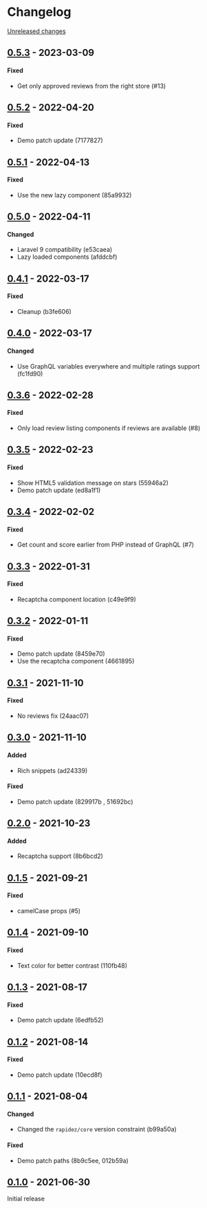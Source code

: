 # Changelog 

[Unreleased changes](https://github.com/rapidez/reviews/compare/0.5.3...master)
## [0.5.3](https://github.com/rapidez/reviews/releases/tag/0.5.3) - 2023-03-09

#### Fixed

- Get only approved reviews from the right store (#13)

## [0.5.2](https://github.com/rapidez/reviews/releases/tag/0.5.2) - 2022-04-20

#### Fixed

- Demo patch update (7177827)

## [0.5.1](https://github.com/rapidez/reviews/releases/tag/0.5.1) - 2022-04-13

#### Fixed

- Use the new lazy component (85a9932)

## [0.5.0](https://github.com/rapidez/reviews/releases/tag/0.5.0) - 2022-04-11

#### Changed

- Laravel 9 compatibility (e53caea)
- Lazy loaded components (afddcbf)

## [0.4.1](https://github.com/rapidez/reviews/releases/tag/0.4.1) - 2022-03-17

#### Fixed

- Cleanup (b3fe606)

## [0.4.0](https://github.com/rapidez/reviews/releases/tag/0.4.0) - 2022-03-17

#### Changed

- Use GraphQL variables everywhere and multiple ratings support (fc1fd90)

## [0.3.6](https://github.com/rapidez/reviews/releases/tag/0.3.6) - 2022-02-28

#### Fixed

- Only load review listing components if reviews are available (#8)

## [0.3.5](https://github.com/rapidez/reviews/releases/tag/0.3.5) - 2022-02-23

#### Fixed

- Show HTML5 validation message on stars (55946a2)
- Demo patch update (ed8a1f1)

## [0.3.4](https://github.com/rapidez/reviews/releases/tag/0.3.4) - 2022-02-02

#### Fixed

- Get count and score earlier from PHP instead of GraphQL (#7)

## [0.3.3](https://github.com/rapidez/reviews/releases/tag/0.3.3) - 2022-01-31

#### Fixed

- Recaptcha component location (c49e9f9)

## [0.3.2](https://github.com/rapidez/reviews/releases/tag/0.3.2) - 2022-01-11

#### Fixed

- Demo patch update (8459e70)
- Use the recaptcha component (4661895)

## [0.3.1](https://github.com/rapidez/reviews/releases/tag/0.3.1) - 2021-11-10

#### Fixed

- No reviews fix (24aac07)

## [0.3.0](https://github.com/rapidez/reviews/releases/tag/0.3.0) - 2021-11-10

#### Added

- Rich snippets (ad24339)

#### Fixed

- Demo patch update (829917b , 51692bc)

## [0.2.0](https://github.com/rapidez/reviews/releases/tag/0.2.0) - 2021-10-23

#### Added

- Recaptcha support (8b6bcd2)

## [0.1.5](https://github.com/rapidez/reviews/releases/tag/0.1.5) - 2021-09-21

#### Fixed

- camelCase props (#5)

## [0.1.4](https://github.com/rapidez/reviews/releases/tag/0.1.4) - 2021-09-10

#### Fixed

- Text color for better contrast (110fb48)

## [0.1.3](https://github.com/rapidez/reviews/releases/tag/0.1.3) - 2021-08-17

#### Fixed

- Demo patch update (6edfb52)

## [0.1.2](https://github.com/rapidez/reviews/releases/tag/0.1.2) - 2021-08-14

#### Fixed

- Demo patch update (10ecd8f)

## [0.1.1](https://github.com/rapidez/reviews/releases/tag/0.1.1) - 2021-08-04

#### Changed

- Changed the `rapidez/core` version constraint (b99a50a)

#### Fixed

- Demo patch paths (8b9c5ee, 012b59a)

## [0.1.0](https://github.com/rapidez/reviews/releases/tag/0.1.0) - 2021-06-30

Initial release

